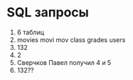 # SQL запросы

1) 6 таблиц
2) movies movi mov class grades users
3) 132
4) 2
5) Сверчков Павел получил 4 и 5 
6) 132??

